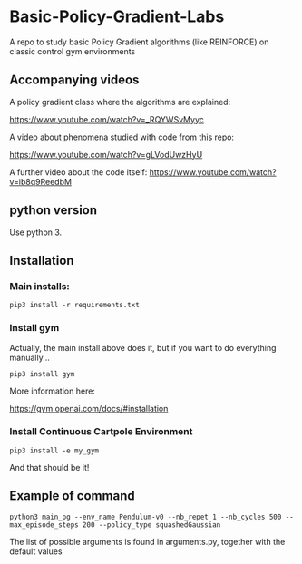 # Basic-Policy-Gradient-Labs

A repo to study basic Policy Gradient algorithms (like REINFORCE) on classic control gym environments

## Accompanying videos

A policy gradient class where the algorithms are explained:

https://www.youtube.com/watch?v=_RQYWSvMyyc

A video about phenomena studied with code from this repo:

https://www.youtube.com/watch?v=gLVodUwzHyU

A further video about the code itself:
https://www.youtube.com/watch?v=ib8q9ReedbM

## python version

Use python 3.

## Installation

### Main installs:
```
pip3 install -r requirements.txt
```

### Install gym

Actually, the main install above does it, but if you want to do everything manually...

```
pip3 install gym
```

More information here:

https://gym.openai.com/docs/#installation

### Install Continuous Cartpole Environment

```
pip3 install -e my_gym
```

And that should be it!

## Example of command

```
python3 main_pg --env_name Pendulum-v0 --nb_repet 1 --nb_cycles 500 --max_episode_steps 200 --policy_type squashedGaussian
```

The list of possible arguments is found in arguments.py, together with the default values